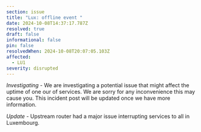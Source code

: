 ```yaml
---
section: issue
title: "Lux: offline event "
date: 2024-10-08T14:37:17.787Z
resolved: true
draft: false
informational: false
pin: false
resolvedWhen: 2024-10-08T20:07:05.103Z
affected:
  - LU1
severity: disrupted
---
```

*Investigating* - We are investigating a potential issue that might affect the uptime of one our of services. We are sorry for any inconvenience this may cause you. This incident post will be updated once we have more information.

*Update* - Upstream router had a major issue interrupting services to all in Luxembourg.